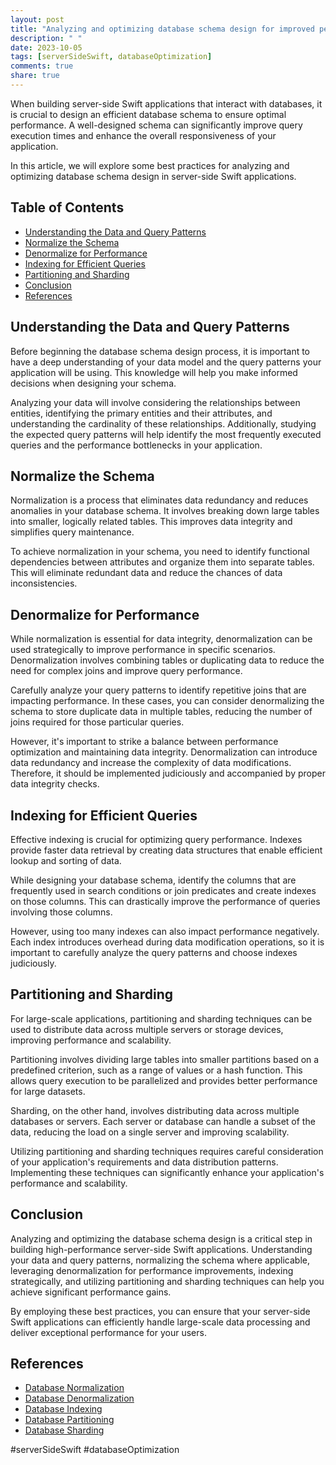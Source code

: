 ```yaml
---
layout: post
title: "Analyzing and optimizing database schema design for improved performance in server-side Swift applications"
description: " "
date: 2023-10-05
tags: [serverSideSwift, databaseOptimization]
comments: true
share: true
---
```


When building server-side Swift applications that interact with databases, it is crucial to design an efficient database schema to ensure optimal performance. A well-designed schema can significantly improve query execution times and enhance the overall responsiveness of your application.

In this article, we will explore some best practices for analyzing and optimizing database schema design in server-side Swift applications.

## Table of Contents
- [Understanding the Data and Query Patterns](#understanding-the-data-and-query-patterns)
- [Normalize the Schema](#normalize-the-schema)
- [Denormalize for Performance](#denormalize-for-performance)
- [Indexing for Efficient Queries](#indexing-for-efficient-queries)
- [Partitioning and Sharding](#partitioning-and-sharding)
- [Conclusion](#conclusion)
- [References](#references)

## Understanding the Data and Query Patterns

Before beginning the database schema design process, it is important to have a deep understanding of your data model and the query patterns your application will be using. This knowledge will help you make informed decisions when designing your schema.

Analyzing your data will involve considering the relationships between entities, identifying the primary entities and their attributes, and understanding the cardinality of these relationships. Additionally, studying the expected query patterns will help identify the most frequently executed queries and the performance bottlenecks in your application.

## Normalize the Schema

Normalization is a process that eliminates data redundancy and reduces anomalies in your database schema. It involves breaking down large tables into smaller, logically related tables. This improves data integrity and simplifies query maintenance.

To achieve normalization in your schema, you need to identify functional dependencies between attributes and organize them into separate tables. This will eliminate redundant data and reduce the chances of data inconsistencies.

## Denormalize for Performance

While normalization is essential for data integrity, denormalization can be used strategically to improve performance in specific scenarios. Denormalization involves combining tables or duplicating data to reduce the need for complex joins and improve query performance.

Carefully analyze your query patterns to identify repetitive joins that are impacting performance. In these cases, you can consider denormalizing the schema to store duplicate data in multiple tables, reducing the number of joins required for those particular queries.

However, it's important to strike a balance between performance optimization and maintaining data integrity. Denormalization can introduce data redundancy and increase the complexity of data modifications. Therefore, it should be implemented judiciously and accompanied by proper data integrity checks.

## Indexing for Efficient Queries

Effective indexing is crucial for optimizing query performance. Indexes provide faster data retrieval by creating data structures that enable efficient lookup and sorting of data.

While designing your database schema, identify the columns that are frequently used in search conditions or join predicates and create indexes on those columns. This can drastically improve the performance of queries involving those columns.

However, using too many indexes can also impact performance negatively. Each index introduces overhead during data modification operations, so it is important to carefully analyze the query patterns and choose indexes judiciously.

## Partitioning and Sharding

For large-scale applications, partitioning and sharding techniques can be used to distribute data across multiple servers or storage devices, improving performance and scalability.

Partitioning involves dividing large tables into smaller partitions based on a predefined criterion, such as a range of values or a hash function. This allows query execution to be parallelized and provides better performance for large datasets.

Sharding, on the other hand, involves distributing data across multiple databases or servers. Each server or database can handle a subset of the data, reducing the load on a single server and improving scalability.

Utilizing partitioning and sharding techniques requires careful consideration of your application's requirements and data distribution patterns. Implementing these techniques can significantly enhance your application's performance and scalability.

## Conclusion

Analyzing and optimizing the database schema design is a critical step in building high-performance server-side Swift applications. Understanding your data and query patterns, normalizing the schema where applicable, leveraging denormalization for performance improvements, indexing strategically, and utilizing partitioning and sharding techniques can help you achieve significant performance gains.

By employing these best practices, you can ensure that your server-side Swift applications can efficiently handle large-scale data processing and deliver exceptional performance for your users.

## References

- [Database Normalization](https://en.wikipedia.org/wiki/Database_normalization)
- [Database Denormalization](https://en.wikipedia.org/wiki/Denormalization)
- [Database Indexing](https://en.wikipedia.org/wiki/Database_index)
- [Database Partitioning](https://en.wikipedia.org/wiki/Partition_(database))
- [Database Sharding](https://en.wikipedia.org/wiki/Shard_(database_architecture))

#serverSideSwift #databaseOptimization